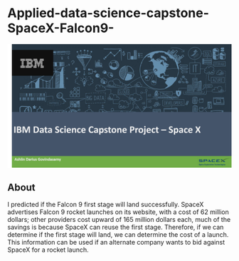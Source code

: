 # Applied-data-science-capstone-SpaceX-Falcon9-
<img src="https://raw.githubusercontent.com/ADGVLOGS/IBM-DataScience-SpaceX-Capstone/main/logo/bg.png">

## About
I predicted if the Falcon 9 first stage will land successfully. SpaceX
advertises Falcon 9 rocket launches on its website, with a cost of 62
million dollars; other providers cost upward of 165 million dollars each,
much of the savings is because SpaceX can reuse the first stage.
Therefore, if we can determine if the first stage will land, we can
determine the cost of a launch. This information can be used if an
alternate company wants to bid against SpaceX for a rocket launch. 
